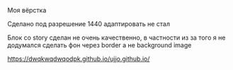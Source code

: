 Моя вёрстка

Сделано под разрешение 1440
адаптировать не стал


Блок со story сделан не очень качественно, в частности из за того я не додумался сделать фон через border а не background image


https://dwqkwqdwqodpk.github.io/ujjo.github.io/
